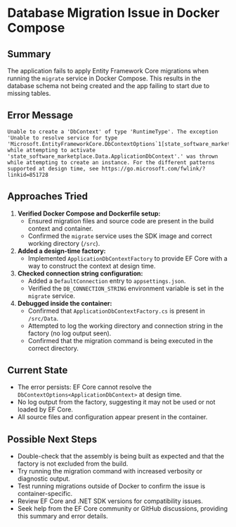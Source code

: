 # Database Migration Issue in Docker Compose

## Summary
The application fails to apply Entity Framework Core migrations when running the `migrate` service in Docker Compose. This results in the database schema not being created and the app failing to start due to missing tables.

## Error Message
```
Unable to create a 'DbContext' of type 'RuntimeType'. The exception 'Unable to resolve service for type 'Microsoft.EntityFrameworkCore.DbContextOptions`1[state_software_marketplace.Data.ApplicationDbContext]' while attempting to activate 'state_software_marketplace.Data.ApplicationDbContext'.' was thrown while attempting to create an instance. For the different patterns supported at design time, see https://go.microsoft.com/fwlink/?linkid=851728
```

## Approaches Tried
1. **Verified Docker Compose and Dockerfile setup:**
   - Ensured migration files and source code are present in the build context and container.
   - Confirmed the `migrate` service uses the SDK image and correct working directory (`/src`).
2. **Added a design-time factory:**
   - Implemented `ApplicationDbContextFactory` to provide EF Core with a way to construct the context at design time.
3. **Checked connection string configuration:**
   - Added a `DefaultConnection` entry to `appsettings.json`.
   - Verified the `DB_CONNECTION_STRING` environment variable is set in the `migrate` service.
4. **Debugged inside the container:**
   - Confirmed that `ApplicationDbContextFactory.cs` is present in `/src/Data`.
   - Attempted to log the working directory and connection string in the factory (no log output seen).
   - Confirmed that the migration command is being executed in the correct directory.

## Current State
- The error persists: EF Core cannot resolve the `DbContextOptions<ApplicationDbContext>` at design time.
- No log output from the factory, suggesting it may not be used or not loaded by EF Core.
- All source files and configuration appear present in the container.

## Possible Next Steps
- Double-check that the assembly is being built as expected and that the factory is not excluded from the build.
- Try running the migration command with increased verbosity or diagnostic output.
- Test running migrations outside of Docker to confirm the issue is container-specific.
- Review EF Core and .NET SDK versions for compatibility issues.
- Seek help from the EF Core community or GitHub discussions, providing this summary and error details.
